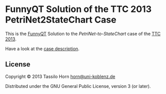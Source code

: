 # FunnyQT Solution of the TTC 2013 PetriNet2StateChart Case

This is the [FunnyQT](https://github.com/jgralab/funnyqt) Solution to the
*PetriNet-to-StateChart* case of the [TTC 2013](http://planet-sl.org/ttc2013).

Have a look at the [case description]().

## License

Copyright © 2013 Tassilo Horn <horn@uni-koblenz.de>

Distributed under the GNU General Public License, version 3 (or later).

